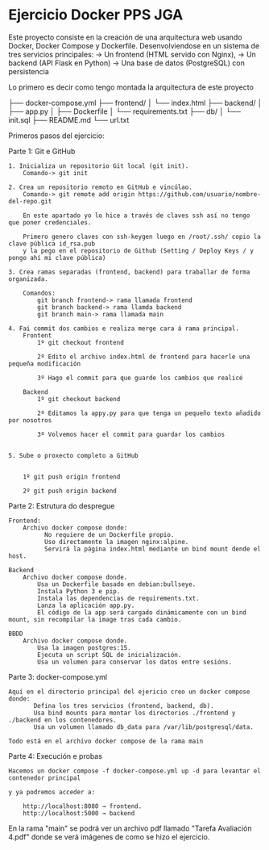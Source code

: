 # Ejercicio Docker PPS JGA


Este proyecto consiste en la creación de una arquitectura web usando Docker, Docker Compose y Dockerfile. Desenvolviendose en un sistema de tres servicios principales:
	-> Un frontend (HTML servido con Nginx), 
	-> Un backend (API Flask en Python) 
	-> Una base de datos (PostgreSQL) con persistencia

Lo primero es decir como tengo montada la arquitectura de este proyecto

├── docker-compose.yml
├── frontend/
│ └── index.html
├── backend/
│ ├── app.py
│ ├── Dockerfile
│ └── requirements.txt
├── db/
│ └── init.sql
├── README.md
└── url.txt

Primeros pasos del ejercicio:


Parte 1: Git e GitHub

	1. Inicializa un repositorio Git local (git init).
		Comando-> git init 

	2. Crea un repositorio remoto en GitHub e vincúlao.
		Comando-> git remote add origin https://github.com/usuario/nombre-del-repo.git

		En este apartado yo lo hice a través de claves ssh así no tengo que poner credenciales. 
		
		Primero genero claves con ssh-keygen luego en /root/.ssh/ copio la clave pública id_rsa.pub 
		y la pego en el repositorio de Github (Setting / Deploy Keys / y pongo ahí mi clave pública)
	
	3. Crea ramas separadas (frontend, backend) para traballar de forma organizada.

		Comandos:
			git branch frontend-> rama llamada frontend
			git branch backend-> rama llamda backend
			git branch main-> rama llamada main
	
	4. Fai commit dos cambios e realiza merge cara á rama principal.
		Frontent
			1º git checkout frontend

			2º Edito el archivo index.html de frontend para hacerle una pequeña modificación
			
			3º Hago el commit para que guarde los cambios que realicé
		
		Backend
			1º git checkout backend
		
			2º Editamos la appy.py para que tenga un pequeño texto añadido por nosotros

			3º Volvemos hacer el commit para guardar los cambios

		
	5. Sube o proxecto completo a GitHub

	
		1º git push origin frontend 
			
		2º git push origin backend

	


Parte 2: Estrutura do despregue

	Frontend:
		Archivo docker compose donde:
			  No requiere de un Dockerfile propio.
			  Uso directamente la imagen nginx:alpine.
			  Servirá la página index.html mediante un bind mount dende el host.

	Backend
		Archivo docker compose donde.
			Usa un Dockerfile basado en debian:bullseye.
			Instala Python 3 e pip.
			Instala las dependencias de requirements.txt.   
			Lanza la aplicación app.py.
			El código de la app será cargado dinámicamente con un bind mount, sin recompilar la image tras cada cambio.

	BBDD
		Archivo docker compose donde.
			Usa la imagen postgres:15.
			Ejecuta un script SQL de inicialización.
			Usa un volumen para conservar los datos entre sesións.


Parte 3: docker-compose.yml

	Aquí en el directorio principal del ejericio creo un docker compose donde:
		   Defina los tres servicios (frontend, backend, db).
		   Usa bind mounts para montar los directorios ./frontend y ./backend en los contenedores.   
		   Usa un volumen llamado db_data para /var/lib/postgresql/data.
	
	Todo está en el archivo docker compose de la rama main

Parte 4: Execución e probas

	Hacemos un docker compose -f docker-compose.yml up -d para levantar el contenedor principal
	
	y ya podremos acceder a:
		
		http://localhost:8080 → frontend.
		http://localhost:5000 → backend 

En la rama "main" se podrá ver un archivo pdf llamado "Tarefa Avaliación 4.pdf"  donde se verá imágenes de como se hizo el ejercicio.
